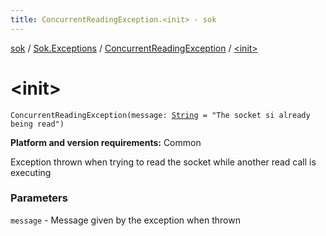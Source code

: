 ```yaml
---
title: ConcurrentReadingException.<init> - sok
---
```


[sok](../../index.html) / [Sok.Exceptions](../index.html) / [ConcurrentReadingException](index.html) / [&lt;init&gt;](./-init-.html)

# &lt;init&gt;

`ConcurrentReadingException(message: `[`String`](https://kotlinlang.org/api/latest/jvm/stdlib/kotlin/-string/index.html)` = "The socket si already being read")`

**Platform and version requirements:** Common

Exception thrown when trying to read the socket while another read call is executing

### Parameters

`message` - Message given by the exception when thrown